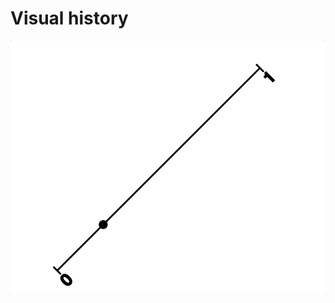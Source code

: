 # Visual history

![Sisyphus pushing the boulder up the hill](./images/visual-history/2025-08-28-sisyphus-1d.gif)
